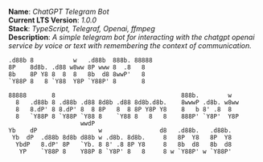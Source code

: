**Name**: *ChatGPT Telegram Bot* <br/>
**Current LTS Version**: *1.0.0* <br/>
**Stack**: *TypeScript, Telegraf, Openai, ffmpeg* <br/>
**Description**: *A simple telegram bot for interacting with the chatgpt openai service by voice or text with remembering the context of communication.* <br/>


    .d88b 8           w   .d88b  888b. 88888 
    8P    8d8b. .d88 w8ww 8P www 8  .8   8   
    8b    8P Y8 8  8  8   8b  d8 8wwP'   8   
    `Y88P 8   8 `Y88  Y8P `Y88P' 8       8   
                                             
    88888       8                                   888b.        w   
      8   .d88b 8 .d88b .d88 8d8b .d88 8d8b.d8b.    8wwwP .d8b. w8ww 
      8   8.dP' 8 8.dP' 8  8 8P   8  8 8P Y8P Y8    8   b 8' .8  8   
      8   `Y88P 8 `Y88P `Y88 8    `Y88 8   8   8    888P' `Y8P'  Y8P 
                        wwdP                                         
    Yb    dP                 w                d8   .d88b.   .d88b. 
     Yb  dP  .d88b 8d8b d88b w .d8b. 8d8b.     8   8P  Y8   8P  Y8 
      YbdP   8.dP' 8P   `Yb. 8 8' .8 8P Y8     8   8b  d8   8b  d8 
       YP    `Y88P 8    Y88P 8 `Y8P' 8   8     8 w `Y88P' w `Y88P' 
                                                                   

